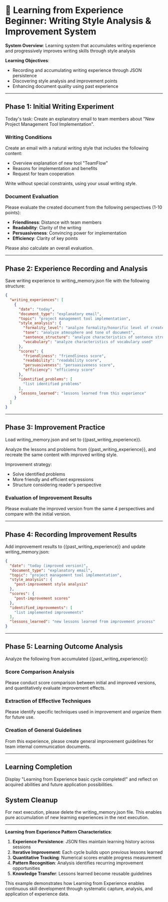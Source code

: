 # 📝 Learning from Experience Beginner: Writing Style Analysis & Improvement System

**System Overview**: Learning system that accumulates writing experience and progressively improves writing skills through style analysis

**Learning Objectives**: 
- Recording and accumulating writing experience through JSON persistence
- Discovering style analysis and improvement points
- Enhancing document quality using past experience

---

## Phase 1: Initial Writing Experiment

Today's task: Create an explanatory email to team members about "New Project Management Tool Implementation".

### Writing Conditions
Create an email with a natural writing style that includes the following content:
- Overview explanation of new tool "TeamFlow"
- Reasons for implementation and benefits
- Request for team cooperation

Write without special constraints, using your usual writing style.

### Document Evaluation
Please evaluate the created document from the following perspectives (1-10 points):
- **Friendliness**: Distance with team members
- **Readability**: Clarity of the writing
- **Persuasiveness**: Convincing power for implementation
- **Efficiency**: Clarity of key points

Please also calculate an overall evaluation.

---

## Phase 2: Experience Recording and Analysis

Save writing experience to writing_memory.json file with the following structure:

```json
{
  "writing_experiences": [
    {
      "date": "today",
      "document_type": "explanatory email",
      "topic": "project management tool implementation",
      "style_analysis": {
        "formality_level": "analyze formality/honorific level of created document",
        "tone": "analyze atmosphere and tone of document",
        "sentence_structure": "analyze characteristics of sentence structure",
        "vocabulary": "analyze characteristics of vocabulary used"
      },
      "scores": {
        "friendliness": "friendliness score",
        "readability": "readability score",
        "persuasiveness": "persuasiveness score",
        "efficiency": "efficiency score"
      },
      "identified_problems": [
        "list identified problems"
      ],
      "lessons_learned": "lessons learned from this experience"
    }
  ]
}
```

---

## Phase 3: Improvement Practice

Load writing_memory.json and set to {{past_writing_experience}}.

Analyze the lessons and problems from {{past_writing_experience}}, and recreate the same content with improved writing style.

Improvement strategy:
- Solve identified problems
- More friendly and efficient expressions
- Structure considering reader's perspective

### Evaluation of Improvement Results
Please evaluate the improved version from the same 4 perspectives and compare with the initial version.

---

## Phase 4: Recording Improvement Results

Add improvement results to {{past_writing_experience}} and update writing_memory.json:

```json
{
  "date": "today (improved version)",
  "document_type": "explanatory email", 
  "topic": "project management tool implementation",
  "style_analysis": {
    "post-improvement style analysis"
  },
  "scores": {
    "post-improvement scores"
  },
  "identified_improvements": [
    "list implemented improvements"
  ],
  "lessons_learned": "new lessons learned from improvement process"
}
```

---

## Phase 5: Learning Outcome Analysis

Analyze the following from accumulated {{past_writing_experience}}:

### Score Comparison Analysis
Please conduct score comparison between initial and improved versions, and quantitatively evaluate improvement effects.

### Extraction of Effective Techniques
Please identify specific techniques used in improvement and organize them for future use.

### Creation of General Guidelines
From this experience, please create general improvement guidelines for team internal communication documents.

---

## Learning Completion

Display "Learning from Experience basic cycle completed!" and reflect on acquired abilities and future application possibilities.

## System Cleanup

For next execution, please delete the writing_memory.json file.
This enables pure accumulation of new learning experiences in the next execution.

---

**Learning from Experience Pattern Characteristics**:
1. **Experience Persistence**: JSON files maintain learning history across sessions
2. **Iterative Improvement**: Each cycle builds upon previous lessons learned
3. **Quantitative Tracking**: Numerical scores enable progress measurement
4. **Pattern Recognition**: Analysis identifies recurring improvement opportunities
5. **Knowledge Transfer**: Lessons learned become reusable guidelines

This example demonstrates how Learning from Experience enables continuous skill development through systematic capture, analysis, and application of experience data.
